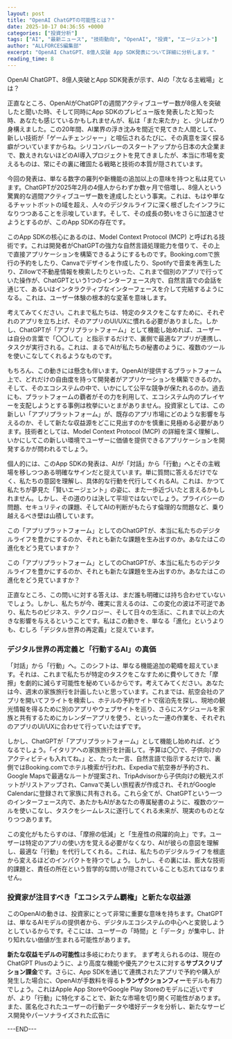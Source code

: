 ```yaml
---
layout: post
title: "OpenAI ChatGPTの可能性とは？"
date: 2025-10-17 04:36:55 +0000
categories: ["投資分析"]
tags: ["AI", "最新ニュース", "技術動向", "OpenAI", "投資", "エージェント"]
author: "ALLFORCES編集部"
excerpt: "OpenAI ChatGPT、8億人突破 App SDK発表について詳細に分析します。"
reading_time: 8
---
```


OpenAI ChatGPT、8億人突破とApp SDK発表が示す、AIの「次なる主戦場」とは？

正直なところ、OpenAIがChatGPTの週間アクティブユーザー数が8億人を突破したと聞いた時、そして同時にApp SDKのプレビュー版を発表したと知った時、あなたも感じているかもしれませんが、私は「また来たか」と、少しばかり身構えました。この20年間、AI業界の浮き沈みを間近で見てきた人間として、新しい技術が「ゲームチェンジャー」と喧伝されるたびに、その真意を深く探る癖がついていますからね。シリコンバレーのスタートアップから日本の大企業まで、数えきれないほどのAI導入プロジェクトを見てきましたが、本当に市場を変えるものは、常にその裏に確固たる戦略と技術の本質が隠されています。

今回の発表は、単なる数字の羅列や新機能の追加以上の意味を持つと私は見ています。ChatGPTが2025年2月の4億人からわずか数ヶ月で倍増し、8億人という驚異的な週間アクティブユーザー数を達成したという事実。これは、もはや単なるチャットボットの域を超え、人々のデジタルライフに深く根ざしたインフラになりつつあることを示唆しています。そして、その成長の勢いをさらに加速させようとするのが、このApp SDKの存在です。

このApp SDKの核心にあるのは、Model Context Protocol (MCP) と呼ばれる技術です。これは開発者がChatGPTの強力な自然言語処理能力を借りて、その上で直接アプリケーションを構築できるようにするものです。Booking.comで旅行の予約をしたり、Canvaでデザインを作成したり、Spotifyで音楽を再生したり、Zillowで不動産情報を検索したりといった、これまで個別のアプリで行っていた操作が、ChatGPTという1つのインターフェース内で、自然言語での会話を通じて、あるいはインタラクティブなインターフェースを介して完結するようになる。これは、ユーザー体験の根本的な変革を意味します。

考えてみてください。これまで私たちは、特定のタスクをこなすために、それぞれのアプリを立ち上げ、そのアプリのUI/UXに慣れる必要がありました。しかし、ChatGPTが「アプリプラットフォーム」として機能し始めれば、ユーザーは自分の言葉で「〇〇して」と指示するだけで、裏側で最適なアプリが連携し、タスクが実行される。これは、まるでAIが私たちの秘書のように、複数のツールを使いこなしてくれるようなものです。

もちろん、この動きには懸念も伴います。OpenAIが提供するプラットフォーム上で、どれだけの自由度を持って開発者がアプリケーションを構築できるのか。そして、そのエコシステムの中で、いかにして公平な競争が保たれるのか。過去にも、プラットフォームの覇者がその力を利用して、エコシステム内のプレイヤーを支配しようとする事例は枚挙にいとまがありません。投資家としては、この新しい「アプリプラットフォーム」が、既存のアプリ市場にどのような影響を与えるのか、そして新たな収益源をどこに見出すのかを慎重に見極める必要があります。技術者としては、Model Context Protocol (MCP) の詳細を深く理解し、いかにしてこの新しい環境でユーザーに価値を提供できるアプリケーションを開発するかが問われるでしょう。

個人的には、このApp SDKの発表は、AIが「対話」から「行動」へとその主戦場を移しつつある明確なサインだと捉えています。単に質問に答えるだけでなく、私たちの意図を理解し、具体的な行動を代行してくれるAI。これは、かつて私たちが夢見た「賢いエージェント」の姿に、また一歩近づいたと言えるかもしれません。しかし、その道のりは決して平坦ではないでしょう。プライバシーの問題、セキュリティの課題、そしてAIの判断がもたらす倫理的な問題など、乗り越えるべき壁は山積しています。

この「アプリプラットフォーム」としてのChatGPTが、本当に私たちのデジタルライフを豊かにするのか、それとも新たな課題を生み出すのか。あなたはこの進化をどう見ていますか？

この「アプリプラットフォーム」としてのChatGPTが、本当に私たちのデジタルライフを豊かにするのか、それとも新たな課題を生み出すのか。あなたはこの進化をどう見ていますか？

正直なところ、この問いに対する答えは、まだ誰も明確には持ち合わせていないでしょう。しかし、私たちが今、確実に言えるのは、この変化の波は不可逆であり、私たちのビジネス、テクノロジー、そして日々の生活に、これまで以上の大きな影響を与えるということです。私はこの動きを、単なる「進化」というよりも、むしろ「デジタル世界の再定義」と捉えています。

### デジタル世界の再定義と「行動するAI」の真価

「対話」から「行動」へ。このシフトは、単なる機能追加の範疇を超えています。それは、これまで私たちが特定のタスクをこなすために費やしてきた「摩擦」を劇的に減らす可能性を秘めているからです。考えてみてください。あなたは今、週末の家族旅行を計画したいと思っています。これまでは、航空会社のアプリを開いてフライトを検索し、ホテルの予約サイトで宿泊先を探し、現地の観光情報を得るために別のアプリやウェブサイトを巡り、さらにスケジュールを家族と共有するためにカレンダーアプリを使う、といった一連の作業を、それぞれのアプリのUI/UXに合わせて行っていたはずです。

しかし、ChatGPTが「アプリプラットフォーム」として機能し始めれば、どうなるでしょう。「イタリアへの家族旅行を計画して。予算は〇〇で、子供向けのアクティビティも入れてね。」と、たった一言、自然言語で指示するだけで、裏側ではBooking.comでホテル検索が行われ、Expediaで航空券が予約され、Google Mapsで最適なルートが提案され、TripAdvisorから子供向けの観光スポットがリストアップされ、Canvaで美しい旅程表が作成され、それがGoogle Calendarに登録されて家族に共有される。これら全てが、ChatGPTという一つのインターフェース内で、あたかもAIがあなたの専属秘書のように、複数のツールを使いこなし、タスクをシームレスに遂行してくれる未来が、現実のものとなりつつあります。

この変化がもたらすのは、「摩擦の低減」と「生産性の飛躍的向上」です。ユーザーは特定のアプリの使い方を覚える必要がなくなり、AIが彼らの意図を理解し、最適な「行動」を代行してくれる。これは、私たちのデジタルライフを根底から変えるほどのインパクトを持つでしょう。しかし、その裏には、膨大な技術的課題と、責任の所在という哲学的な問いが隠されていることも忘れてはなりません。

### 投資家が注目すべき「エコシステム覇権」と新たな収益源

このOpenAIの動きは、投資家にとって非常に重要な意味を持ちます。ChatGPTは、単なるAIモデルの提供者から、デジタルエコシステムの中心へと変貌しようとしているからです。そこには、ユーザーの「時間」と「データ」が集中し、計り知れない価値が生まれる可能性があります。

**新たな収益モデルの可能性**は多岐にわたります。
まず考えられるのは、現在のChatGPT Plusのように、より高度な機能や優先アクセスに対する**サブスクリプション課金**です。さらに、App SDKを通じて連携されたアプリで予約や購入が発生した場合に、OpenAIが手数料を得る**トランザクションフィー**モデルも有力でしょう。これはApple App StoreやGoogle Play Storeのモデルに近いですが、より「行動」に特化することで、新たな市場を切り開く可能性があります。また、匿名化されたユーザーの行動データや嗜好データを分析し、新たなサービス開発やパーソナライズされた広告に

---END---
